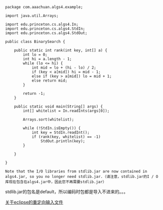 ```
package com.aaachuan.algs4.example;

import java.util.Arrays;

import edu.princeton.cs.algs4.In;
import edu.princeton.cs.algs4.StdIn;
import edu.princeton.cs.algs4.StdOut;

public class BinarySearch {
	
	public static int rank(int key, int[] a) {
		int lo = 0;
		int hi = a.length - 1;
		while (lo <= hi) {
			int mid = lo + (hi - lo) / 2;
			if (key < a[mid]) hi = mid - 1;
			else if (key > a[mid]) lo = mid + 1;
			else return mid;
		}
		
		return -1;
	}

	public static void main(String[] args) {
		int[] whitelist = In.readInts(args[0]);
		
		Arrays.sort(whitelist);
		
		while (!StdIn.isEmpty()) {
			int key = StdIn.readInt();
			if (rank(key, whitelist) == -1)
				StdOut.println(key);
		}

	}

}

```
```
Note that the I/O libraries from stdlib.jar are now contained in algs4.jar, so you no longer need stdlib.jar.（请注意，stdlib.jar的I / O库现在包含在algs4.jar中，因此您不再需要stdlib.jar）
```
stdlib.jar的包名是default，所以编码时包都是导入不进来的。。。

[关于eclipse的重定向输入文件](https://stackoverflow.com/questions/31234646/redirect-stdin-from-a-file-in-eclipse-with-run-configuration/31285746)

